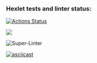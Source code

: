 ### Hexlet tests and linter status:

[![Actions Status](https://github.com/KatjaSh/frontend-project-lvl1/workflows/hexlet-check/badge.svg)](https://github.com/KatjaSh/frontend-project-lvl1/actions)

<a href="https://codeclimate.com/github/KatjaSh/frontend-project-lvl1/maintainability"><img src="https://api.codeclimate.com/v1/badges/6cd0b33720ba6abb7541/maintainability" /></a>

![Super-Linter](https://github.com/KatjaSh/frontend-project-lvl1/workflows/Super-Linter/badge.svg)

[![asciicast](https://asciinema.org/a/uOeE8LlBwJvclsFj3jZWW2yaA.svg)](https://asciinema.org/a/uOeE8LlBwJvclsFj3jZWW2yaA)
